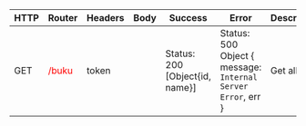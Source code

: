  HTTP | Router | Headers | Body | Success | Error | Description
------|--------|---------|------|---------|-------|------------
 GET | <span style="color:red">/buku</span> | token |  | Status: 200<br>[Object{id, name}] | Status: 500<br>Object { message: `Internal Server Error`, err } | Get all Buku